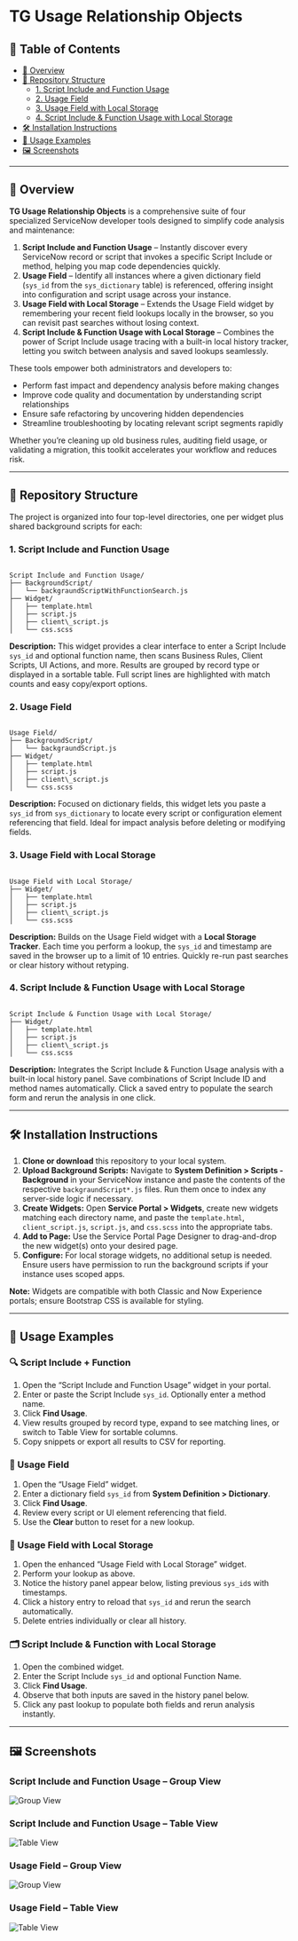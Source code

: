 # TG Usage Relationship Objects

## 📁 Table of Contents

- [📖 Overview](#overview)
- [📁 Repository Structure](#repository-structure)
  - [1. Script Include and Function Usage](#script-include-and-function-usage)
  - [2. Usage Field](#usage-field)
  - [3. Usage Field with Local Storage](#usage-field-with-local-storage)
  - [4. Script Include & Function Usage with Local Storage](#script-include--function-usage-with-local-storage)
- [🛠️ Installation Instructions](#installation-instructions)
- [🚀 Usage Examples](#usage-examples)
- [🖼️ Screenshots](#screenshots)

---

<a id="overview"></a>
## 📖 Overview

**TG Usage Relationship Objects** is a comprehensive suite of four specialized ServiceNow developer tools designed to simplify code analysis and maintenance:

1. **Script Include and Function Usage** – Instantly discover every ServiceNow record or script that invokes a specific Script Include or method, helping you map code dependencies quickly.  
2. **Usage Field** – Identify all instances where a given dictionary field (`sys_id` from the `sys_dictionary` table) is referenced, offering insight into configuration and script usage across your instance.  
3. **Usage Field with Local Storage** – Extends the Usage Field widget by remembering your recent field lookups locally in the browser, so you can revisit past searches without losing context.  
4. **Script Include & Function Usage with Local Storage** – Combines the power of Script Include usage tracing with a built-in local history tracker, letting you switch between analysis and saved lookups seamlessly.

These tools empower both administrators and developers to:
- Perform fast impact and dependency analysis before making changes  
- Improve code quality and documentation by understanding script relationships  
- Ensure safe refactoring by uncovering hidden dependencies  
- Streamline troubleshooting by locating relevant script segments rapidly

Whether you’re cleaning up old business rules, auditing field usage, or validating a migration, this toolkit accelerates your workflow and reduces risk.

---

<a id="repository-structure"></a>
## 📁 Repository Structure

The project is organized into four top-level directories, one per widget plus shared background scripts for each:

<a id="script-include-and-function-usage"></a>
### 1. Script Include and Function Usage

```

Script Include and Function Usage/
├── BackgroundScript/
│   └── backgraundScriptWithFunctionSearch.js
├── Widget/
│   ├── template.html
│   ├── script.js
│   ├── client\_script.js
│   └── css.scss

```

**Description:** This widget provides a clear interface to enter a Script Include `sys_id` and optional function name, then scans Business Rules, Client Scripts, UI Actions, and more. Results are grouped by record type or displayed in a sortable table. Full script lines are highlighted with match counts and easy copy/export options.

<a id="usage-field"></a>
### 2. Usage Field

```

Usage Field/
├── BackgroundScript/
│   └── backgraundScript.js
├── Widget/
│   ├── template.html
│   ├── script.js
│   ├── client\_script.js
│   └── css.scss

```

**Description:** Focused on dictionary fields, this widget lets you paste a `sys_id` from `sys_dictionary` to locate every script or configuration element referencing that field. Ideal for impact analysis before deleting or modifying fields.

<a id="usage-field-with-local-storage"></a>
### 3. Usage Field with Local Storage

```

Usage Field with Local Storage/
├── Widget/
│   ├── template.html
│   ├── script.js
│   ├── client\_script.js
│   └── css.scss

```

**Description:** Builds on the Usage Field widget with a **Local Storage Tracker**. Each time you perform a lookup, the `sys_id` and timestamp are saved in the browser up to a limit of 10 entries. Quickly re-run past searches or clear history without retyping.

<a id="script-include--function-usage-with-local-storage"></a>
### 4. Script Include & Function Usage with Local Storage

```

Script Include & Function Usage with Local Storage/
├── Widget/
│   ├── template.html
│   ├── script.js
│   ├── client\_script.js
│   └── css.scss

```

**Description:** Integrates the Script Include & Function Usage analysis with a built-in local history panel. Save combinations of Script Include ID and method names automatically. Click a saved entry to populate the search form and rerun the analysis in one click.

---

<a id="installation-instructions"></a>
## 🛠️ Installation Instructions

1. **Clone or download** this repository to your local system.  
2. **Upload Background Scripts:** Navigate to **System Definition > Scripts - Background** in your ServiceNow instance and paste the contents of the respective `backgraundScript*.js` files. Run them once to index any server-side logic if necessary. 
3. **Create Widgets:** Open **Service Portal > Widgets**, create new widgets matching each directory name, and paste the `template.html`, `client_script.js`, `script.js`, and `css.scss` into the appropriate tabs.  
4. **Add to Page:** Use the Service Portal Page Designer to drag-and-drop the new widget(s) onto your desired page.  
5. **Configure:** For local storage widgets, no additional setup is needed. Ensure users have permission to run the background scripts if your instance uses scoped apps.

**Note:** Widgets are compatible with both Classic and Now Experience portals; ensure Bootstrap CSS is available for styling.

---

<a id="usage-examples"></a>
## 🚀 Usage Examples

### 🔍 Script Include + Function
1. Open the “Script Include and Function Usage” widget in your portal.  
2. Enter or paste the Script Include `sys_id`. Optionally enter a method name.  
3. Click **Find Usage**.  
4. View results grouped by record type, expand to see matching lines, or switch to Table View for sortable columns.  
5. Copy snippets or export all results to CSV for reporting.

### 📘 Usage Field
1. Open the “Usage Field” widget.  
2. Enter a dictionary field `sys_id` from **System Definition > Dictionary**.  
3. Click **Find Usage**.  
4. Review every script or UI element referencing that field.  
5. Use the **Clear** button to reset for a new lookup.

### 💾 Usage Field with Local Storage
1. Open the enhanced “Usage Field with Local Storage” widget.  
2. Perform your lookup as above.  
3. Notice the history panel appear below, listing previous `sys_id`s with timestamps.  
4. Click a history entry to reload that `sys_id` and rerun the search automatically.  
5. Delete entries individually or clear all history.

### 🗂 Script Include & Function with Local Storage
1. Open the combined widget.  
2. Enter the Script Include `sys_id` and optional Function Name.  
3. Click **Find Usage**.  
4. Observe that both inputs are saved in the history panel below.  
5. Click any past lookup to populate both fields and rerun analysis instantly.

---

<a id="screenshots"></a>
## 🖼️ Screenshots

### Script Include and Function Usage – Group View  
![Group View](https://github.com/ServiceNow-Tsvetomir-PDI-Lab/TG-Usage-Relationship-Objects/raw/main/Images/Script%20Include%20and%20Function%20Usage%20Group%20Mode.png)

### Script Include and Function Usage – Table View  
![Table View](https://github.com/ServiceNow-Tsvetomir-PDI-Lab/TG-Usage-Relationship-Objects/raw/main/Images/Script%20Include%20and%20Function%20Usage%20Table%20Mode.png)

### Usage Field – Group View  
![Group View](https://github.com/ServiceNow-Tsvetomir-PDI-Lab/TG-Usage-Relationship-Objects/raw/main/Images/Usage%20Field%20Group%20Mode.png)

### Usage Field – Table View  
![Table View](https://github.com/ServiceNow-Tsvetomir-PDI-Lab/TG-Usage-Relationship-Objects/raw/main/Images/Usage%20Field%20Table%20Mode.png)
